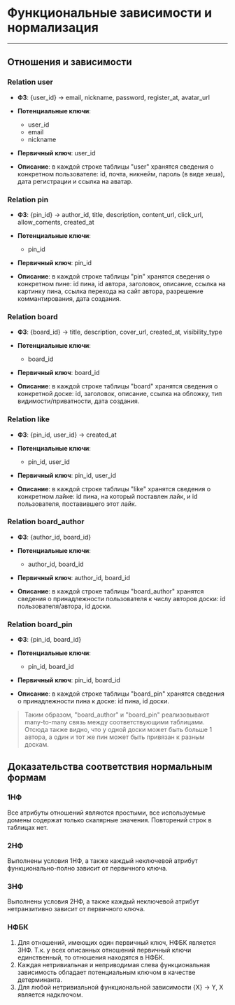 # Функциональные зависимости и нормализация
---
## Отношения и зависимости
### Relation user
* **ФЗ**: {user_id} → email, nickname, password, register_at, avatar_url

* **Потенциальные ключи**:
    + user_id
    + email
    + nickname

* **Первичный ключ**: user_id

* **Описание**: в каждой строке таблицы "user" хранятся сведения о конкретном пользователе: id, почта, никнейм, пароль (в виде хеша), дата регистрации и ссылка на аватар.

### Relation pin
* **ФЗ**: {pin_id} → author_id, title, description, content_url, click_url, allow_coments, created_at

* **Потенциальные ключи**:
    + pin_id

* **Первичный ключ**: pin_id

* **Описание**: в каждой строке таблицы "pin" хранятся сведения о конкретном пине: id пина, id автора, заголовок, описание, ссылка на картинку пина, ссылка перехода на сайт автора, разрешение коммантирования, дата создания.

### Relation board
* **ФЗ**: {board_id} → title, description, cover_url, created_at, visibility_type

* **Потенциальные ключи**:
    + board_id

* **Первичный ключ**: board_id

* **Описание**: в каждой строке таблицы "board" хранятся сведения о конкретной доске: id, заголовок, описание, ссылка на обложку, тип видимости/приватности, дата создания.

### Relation like
* **ФЗ**: {pin_id, user_id} → created_at

* **Потенциальные ключи**:
    + pin_id, user_id

* **Первичный ключ**: pin_id, user_id

* **Описание**: в каждой строке таблицы "like" хранятся сведения о конкретном лайке: id пина, на который поставлен лайк, и id пользователя, поставившего этот лайк.

### Relation board_author
* **ФЗ**: {author_id, board_id}  

* **Потенциальные ключи**:
    + author_id, board_id

* **Первичный ключ**: author_id, board_id

* **Описание**: в каждой строке таблицы "board_author" хранятся сведения о принадлежности пользователя к числу авторов доски: id пользователя/автора, id доски.

### Relation board_pin
* **ФЗ**: {pin_id, board_id}

* **Потенциальные ключи**:
    + pin_id, board_id

* **Первичный ключ**: pin_id, board_id

* **Описание**: в каждой строке таблицы "board_pin" хранятся сведения о принадлежности пина к доске: id пина, id доски.

> Таким образом, "board_author" и "board_pin" реализовывают many-to-many связь между соответствующими таблицами. Отсюда также видно, что у одной доски может быть больше 1 автора, а один и тот же пин может быть привязан к разным доскам.

## Доказательства соответствия нормальным формам
### 1НФ 
Все атрибуты отношений являются простыми, все используемые домены содержат только скалярные значения. Повторений строк в таблицах нет. 

### 2НФ
Выполнены условия 1НФ, а также каждый неключевой атрибут функционально-полно зависит от первичного ключа.

### 3НФ
Выполнены условия 2НФ, а также каждый неключевой атрибут нетранзитивно зависит от первичного ключа.

### НФБК
1. Для отношений, имеющих один первичный ключ, НФБК является 3НФ. Т.к. у всех описанных отношений первичный ключи единственный, то отношения находятся в НФБК.
2. Каждая нетривиальная и неприводимая слева функциональная зависимость обладает потенциальным ключом в качестве детерминанта.
3. Для любой нетривиальной функциональной зависимости {X} → Y, X является надключом.
